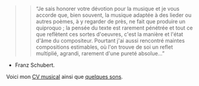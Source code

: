 > > “Je sais honorer votre dévotion pour la musique et je vous accorde que, bien souvent, la musique adaptée à des lieder ou autres poèmes, à y regarder de près, ne fait que produire un quiproquo ; la pensée du texte est rarement pénétrée et tout ce que reflètent ces sortes d'oeuvres, c'est la manière et l'état d'âme du compositeur. Pourtant j'ai aussi rencontré maintes compositions estimables, où l'on trouve de soi un reflet multiplié, agrandi, rarement d'une pureté absolue…”
- Franz Schubert.

Voici mon [CV musical](docs/CV_piano.pdf) ainsi que [quelques sons](https://soundcloud.com/musique43).